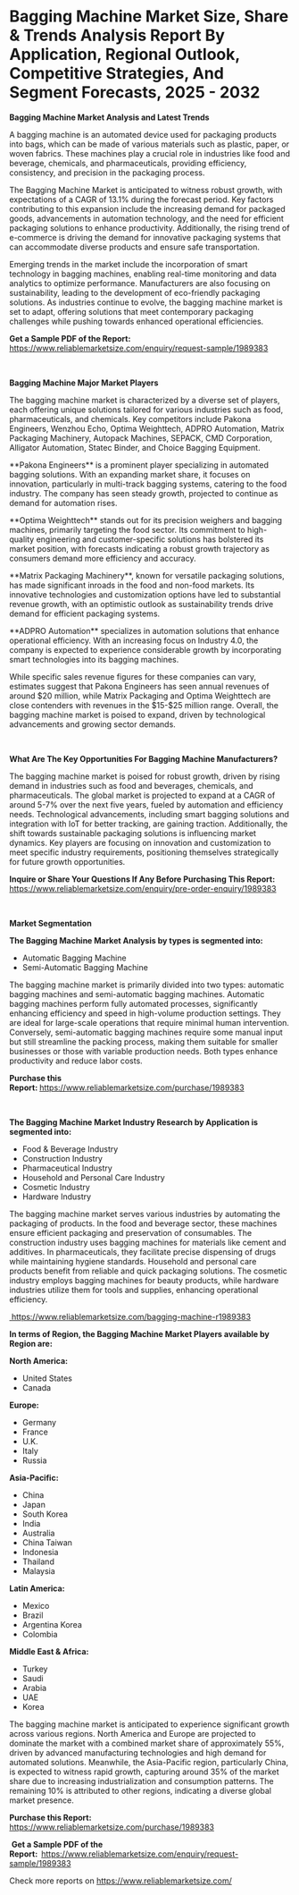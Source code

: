 <p><h1>Bagging Machine Market Size, Share & Trends Analysis Report By Application, Regional Outlook, Competitive Strategies, And Segment Forecasts, 2025 - 2032</h1></p><p><strong>Bagging Machine Market Analysis and Latest Trends</strong></p>
<p><p>A bagging machine is an automated device used for packaging products into bags, which can be made of various materials such as plastic, paper, or woven fabrics. These machines play a crucial role in industries like food and beverage, chemicals, and pharmaceuticals, providing efficiency, consistency, and precision in the packaging process.</p><p>The Bagging Machine Market is anticipated to witness robust growth, with expectations of a CAGR of 13.1% during the forecast period. Key factors contributing to this expansion include the increasing demand for packaged goods, advancements in automation technology, and the need for efficient packaging solutions to enhance productivity. Additionally, the rising trend of e-commerce is driving the demand for innovative packaging systems that can accommodate diverse products and ensure safe transportation.</p><p>Emerging trends in the market include the incorporation of smart technology in bagging machines, enabling real-time monitoring and data analytics to optimize performance. Manufacturers are also focusing on sustainability, leading to the development of eco-friendly packaging solutions. As industries continue to evolve, the bagging machine market is set to adapt, offering solutions that meet contemporary packaging challenges while pushing towards enhanced operational efficiencies.</p></p>
<p><strong>Get a Sample PDF of the Report:&nbsp;</strong> <a href="https://www.reliablemarketsize.com/enquiry/request-sample/1989383?utm_campaign=1991&utm_medium=2&utm_source=Github&utm_content=ia&utm_term=20022025&utm_id=bagging-machine">https://www.reliablemarketsize.com/enquiry/request-sample/1989383</a></p>
<p>&nbsp;</p>
<p><strong>Bagging Machine Major Market Players</strong></p>
<p><p>The bagging machine market is characterized by a diverse set of players, each offering unique solutions tailored for various industries such as food, pharmaceuticals, and chemicals. Key competitors include Pakona Engineers, Wenzhou Echo, Optima Weighttech, ADPRO Automation, Matrix Packaging Machinery, Autopack Machines, SEPACK, CMD Corporation, Alligator Automation, Statec Binder, and Choice Bagging Equipment.</p><p>**Pakona Engineers** is a prominent player specializing in automated bagging solutions. With an expanding market share, it focuses on innovation, particularly in multi-track bagging systems, catering to the food industry. The company has seen steady growth, projected to continue as demand for automation rises.</p><p>**Optima Weighttech** stands out for its precision weighers and bagging machines, primarily targeting the food sector. Its commitment to high-quality engineering and customer-specific solutions has bolstered its market position, with forecasts indicating a robust growth trajectory as consumers demand more efficiency and accuracy.</p><p>**Matrix Packaging Machinery**, known for versatile packaging solutions, has made significant inroads in the food and non-food markets. Its innovative technologies and customization options have led to substantial revenue growth, with an optimistic outlook as sustainability trends drive demand for efficient packaging systems.</p><p>**ADPRO Automation** specializes in automation solutions that enhance operational efficiency. With an increasing focus on Industry 4.0, the company is expected to experience considerable growth by incorporating smart technologies into its bagging machines.</p><p>While specific sales revenue figures for these companies can vary, estimates suggest that Pakona Engineers has seen annual revenues of around $20 million, while Matrix Packaging and Optima Weighttech are close contenders with revenues in the $15-$25 million range. Overall, the bagging machine market is poised to expand, driven by technological advancements and growing sector demands.</p></p>
<p>&nbsp;</p>
<p><strong>What Are The Key Opportunities For Bagging Machine Manufacturers?</strong></p>
<p><p>The bagging machine market is poised for robust growth, driven by rising demand in industries such as food and beverages, chemicals, and pharmaceuticals. The global market is projected to expand at a CAGR of around 5-7% over the next five years, fueled by automation and efficiency needs. Technological advancements, including smart bagging solutions and integration with IoT for better tracking, are gaining traction. Additionally, the shift towards sustainable packaging solutions is influencing market dynamics. Key players are focusing on innovation and customization to meet specific industry requirements, positioning themselves strategically for future growth opportunities.</p></p>
<p><strong>Inquire or Share Your Questions If Any Before Purchasing This Report:</strong> <a href="https://www.reliablemarketsize.com/enquiry/pre-order-enquiry/1989383?utm_campaign=1991&utm_medium=2&utm_source=Github&utm_content=ia&utm_term=20022025&utm_id=bagging-machine">https://www.reliablemarketsize.com/enquiry/pre-order-enquiry/1989383</a></p>
<p>&nbsp;</p>
<p><strong>Market Segmentation</strong></p>
<p><strong>The Bagging Machine Market Analysis by types is segmented into:</strong></p>
<p><ul><li>Automatic Bagging Machine</li><li>Semi-Automatic Bagging Machine</li></ul></p>
<p><p>The bagging machine market is primarily divided into two types: automatic bagging machines and semi-automatic bagging machines. Automatic bagging machines perform fully automated processes, significantly enhancing efficiency and speed in high-volume production settings. They are ideal for large-scale operations that require minimal human intervention. Conversely, semi-automatic bagging machines require some manual input but still streamline the packing process, making them suitable for smaller businesses or those with variable production needs. Both types enhance productivity and reduce labor costs.</p></p>
<p><strong>Purchase this Report:&nbsp;</strong><a href="https://www.reliablemarketsize.com/purchase/1989383?utm_campaign=1991&utm_medium=2&utm_source=Github&utm_content=ia&utm_term=20022025&utm_id=bagging-machine">https://www.reliablemarketsize.com/purchase/1989383</a></p>
<p>&nbsp;</p>
<p><strong>The Bagging Machine Market Industry Research by Application is segmented into:</strong></p>
<p><ul><li>Food & Beverage Industry</li><li>Construction Industry</li><li>Pharmaceutical Industry</li><li>Household and Personal Care Industry</li><li>Cosmetic Industry</li><li>Hardware Industry</li></ul></p>
<p><p>The bagging machine market serves various industries by automating the packaging of products. In the food and beverage sector, these machines ensure efficient packaging and preservation of consumables. The construction industry uses bagging machines for materials like cement and additives. In pharmaceuticals, they facilitate precise dispensing of drugs while maintaining hygiene standards. Household and personal care products benefit from reliable and quick packaging solutions. The cosmetic industry employs bagging machines for beauty products, while hardware industries utilize them for tools and supplies, enhancing operational efficiency.</p></p>
<p><a href="https://www.reliablemarketsize.com/bagging-machine-r1989383?utm_campaign=1991&utm_medium=2&utm_source=Github&utm_content=ia&utm_term=20022025&utm_id=bagging-machine">&nbsp;https://www.reliablemarketsize.com/bagging-machine-r1989383</a></p>
<p><strong>In terms of Region, the Bagging Machine Market Players available by Region are:</strong></p>
<p>
    <p> <strong> North America: </strong>
        <ul>
            <li>United States</li>
            <li>Canada</li>
        </ul>
        </p> 
    <p> <strong> Europe: </strong>
        <ul>
            <li>Germany</li>
            <li>France</li>
            <li>U.K.</li>
            <li>Italy</li>
            <li>Russia</li>
        </ul>
        </p> 
    <p> <strong> Asia-Pacific: </strong>
        <ul>
            <li>China</li>
            <li>Japan</li>
            <li>South Korea</li>
            <li>India</li>
            <li>Australia</li>
            <li>China Taiwan</li>
            <li>Indonesia</li>
            <li>Thailand</li>
            <li>Malaysia</li>
        </ul>
        </p> 
    <p> <strong> Latin America: </strong>
        <ul>
            <li>Mexico</li>
            <li>Brazil</li>
            <li>Argentina Korea</li>
            <li>Colombia</li>
        </ul>
        </p> 
    <p> <strong> Middle East & Africa: </strong>
        <ul>
            <li>Turkey</li>
            <li>Saudi</li>
            <li>Arabia</li>
            <li>UAE</li>
            <li>Korea</li>
        </ul>
    </p>
    </p>
<p><p>The bagging machine market is anticipated to experience significant growth across various regions. North America and Europe are projected to dominate the market with a combined market share of approximately 55%, driven by advanced manufacturing technologies and high demand for automated solutions. Meanwhile, the Asia-Pacific region, particularly China, is expected to witness rapid growth, capturing around 35% of the market share due to increasing industrialization and consumption patterns. The remaining 10% is attributed to other regions, indicating a diverse global market presence.</p></p>
<p><strong>Purchase this Report: </strong><a href="https://www.reliablemarketsize.com/purchase/1989383?utm_campaign=1991&utm_medium=2&utm_source=Github&utm_content=ia&utm_term=20022025&utm_id=bagging-machine">https://www.reliablemarketsize.com/purchase/1989383</a></p>
<p>&nbsp;<strong>Get a Sample PDF of the Report:&nbsp;&nbsp;</strong><a href="https://www.reliablemarketsize.com/enquiry/request-sample/1989383?utm_campaign=1991&utm_medium=2&utm_source=Github&utm_content=ia&utm_term=20022025&utm_id=bagging-machine">https://www.reliablemarketsize.com/enquiry/request-sample/1989383</a></p>
<p><strong></strong></p>
<p>Check more reports on <a href="https://www.reliablemarketsize.com/?utm_campaign=1991&utm_medium=2&utm_source=Github&utm_content=ia&utm_term=20022025&utm_id=bagging-machine">https://www.reliablemarketsize.com/</a></p>